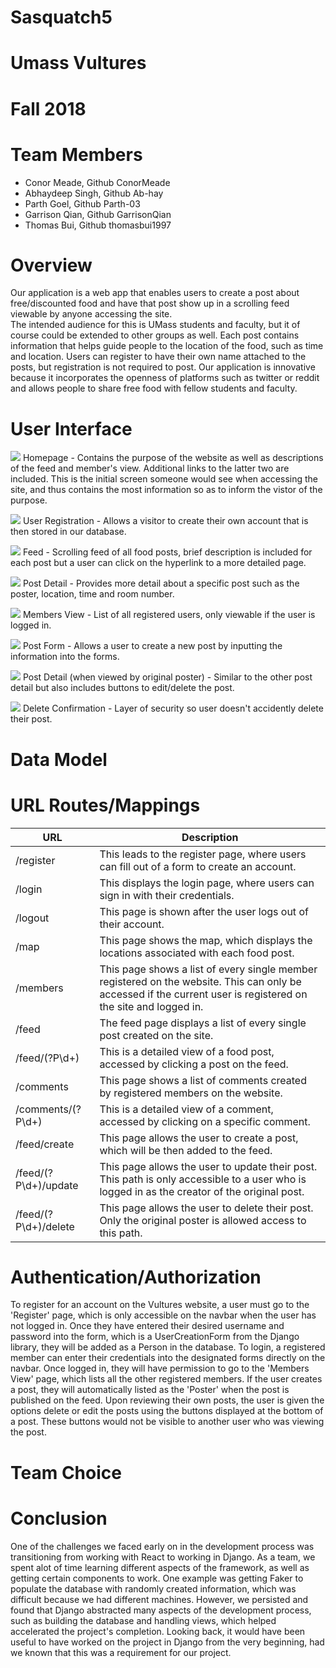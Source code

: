 # Sasquatch5

# Umass Vultures

# Fall 2018

# Team Members

* Conor Meade, Github ConorMeade
* Abhaydeep Singh, Github Ab-hay
* Parth Goel, Github Parth-03
* Garrison Qian, Github GarrisonQian
* Thomas Bui, Github thomasbui1997

# Overview
Our application is a web app that enables users to create a post about free/discounted food and have that post show up in a scrolling feed viewable by anyone accessing the site.  
The intended audience for this is UMass students and faculty, but it of course could be extended to other groups as well.  Each post contains information that helps guide people to
the location of the food, such as time and location.  Users can register to have their own name attached to the posts, but registration is not required to post.  Our application is
innovative because it incorporates the openness of platforms such as twitter or reddit and allows people to share free food with fellow students and faculty.  

# User Interface
![](https://i.gyazo.com/662d3e4a0e389af75f543b2a8f81ed42.png)
Homepage - Contains the purpose of the website as well as descriptions of the feed and member's view.  Additional links to the latter two are included.  This is the initial screen 
someone would see when accessing the site, and thus contains the most information so as to inform the vistor of the purpose.  

![](https://i.gyazo.com/26503a55c7bb5fa637696e6b3a23f75e.png)
User Registration - Allows a visitor to create their own account that is then stored in our database.

![](https://i.gyazo.com/6cba12b5b00d09e958c4ecd1d9da5969.png)
Feed - Scrolling feed of all food posts, brief description is included for each post but a user can click on the hyperlink to a more detailed page. 

![](https://i.gyazo.com/782f8e26f19b287600c134302874a103.png)
Post Detail - Provides more detail about a specific post such as the poster, location, time and room number.

![](https://i.gyazo.com/a285fc70032e3d1f5a1232d9ca246c41.png)
Members View - List of all registered users, only viewable if the user is logged in.  

![](https://i.gyazo.com/e764f1b8908b159212b00b111989ff62.png)
Post Form - Allows a user to create a new post by inputting the information into the forms.

![](https://i.gyazo.com/897f667b0226c04c83755e04395708b5.png)
Post Detail (when viewed by original poster) - Similar to the other post detail but also includes buttons to edit/delete the post.  

![](https://i.gyazo.com/eb4894f5e6e0650db9694bbcb5ac21af.png)
Delete Confirmation - Layer of security so user doesn't accidently delete their post.  


# Data Model


# URL Routes/Mappings
| URL | Description |
| --- | --- |
| /register | This leads to the register page, where users can fill out of a form to create an account. |
| /login | This displays the login page, where users can sign in with their credentials. |
| /logout | This page is shown after the user logs out of their account. |
| /map | This page shows the map, which displays the locations associated with each food post.  |
| /members | This page shows a list of every single member registered on the website. This can only be accessed if the current user is registered on the site and logged in. |
| /feed | The feed page displays a list of every single post created on the site. |
| /feed/(?P<pk>\d+) | This is a detailed view of a food post, accessed by clicking a post on the feed. |
| /comments | This page shows a list of comments created by registered members on the website. |
| /comments/(?P<pk>\d+) | This is a detailed view of a comment, accessed by clicking on a specific comment. |
| /feed/create | This page allows the user to create a post, which will be then added to the feed. |
| /feed/(?P<pk>\d+)/update | This page allows the user to update their post. This path is only accessible to a user who is logged in as the creator of the original post. |
| /feed/(?P<pk>\d+)/delete | This page allows the user to delete their post. Only the original poster is allowed access to this path. |

# Authentication/Authorization
To register for an account on the Vultures website, a user must go to the 'Register' page, which is only accessible on the navbar when the user has not logged in. Once they have entered their desired username and password into the form, which is a UserCreationForm from the Django library, they will be added as a Person in the database.
To login, a registered member can enter their credentials into the designated forms directly on the navbar. 
Once logged in, they will have permission to go to the 'Members View' page, which lists all the other registered members. If the user creates a post, they will automatically listed as the 'Poster' when the post is published on the feed. Upon reviewing their own posts, the user is given the options delete or edit the posts using the buttons displayed at the bottom of a post. These buttons would not be visible to another user who was viewing the post.

# Team Choice


# Conclusion
One of the challenges we faced early on in the development process was transitioning from working with React to working in Django. As a team, we spent alot of time learning different aspects of the framework, as well as getting certain components to work. One example was getting Faker to populate the database with randomly created information, which was difficult because we had different machines. However, we persisted and found that Django abstracted many aspects of the development process, such as building the database and handling views, which helped accelerated the project's completion. Looking back, it would have been useful to have worked on the project in Django from the very beginning, had we known that this was a requirement for our project.
